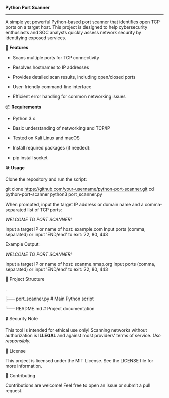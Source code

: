 **Python Port Scanner**

-------
A simple yet powerful Python-based port scanner that identifies open TCP ports on a target host. This project is designed to help cybersecurity enthusiasts and SOC analysts quickly assess network security by identifying exposed services.


🚀 **Features**

- Scans multiple ports for TCP connectivity

- Resolves hostnames to IP addresses

- Provides detailed scan results, including open/closed ports

- User-friendly command-line interface

- Efficient error handling for common networking issues


📦 **Requirements**

- Python 3.x

- Basic understanding of networking and TCP/IP

- Tested on Kali Linux and macOS

- Install required packages (if needed):

- pip install socket



🛠️ **Usage**

Clone the repository and run the script:

git clone https://github.com/your-username/python-port-scanner.git
cd python-port-scanner
python3 port_scanner.py

When prompted, input the target IP address or domain name and a comma-separated list of TCP ports:

*WELCOME TO PORT SCANNER!*

Input a target IP or name of host: example.com
Input ports (comma, separated) or input 'END/end' to exit:
22, 80, 443

Example Output:

*WELCOME TO PORT SCANNER!*

Input a target IP or name of host: scanme.nmap.org
Input ports (comma, separated) or input 'END/end' to exit:
22, 80, 443


📂 Project Structure

.

├── port_scanner.py  # Main Python script

└── README.md        # Project documentation


🔒 Security Note

This tool is intended for ethical use only! Scanning networks without authorization is **ILLEGAL** and against most providers' terms of service. *Use responsibly.*


📜 License

This project is licensed under the MIT License. See the LICENSE file for more information.


🤝 Contributing

Contributions are welcome! Feel free to open an issue or submit a pull request.
